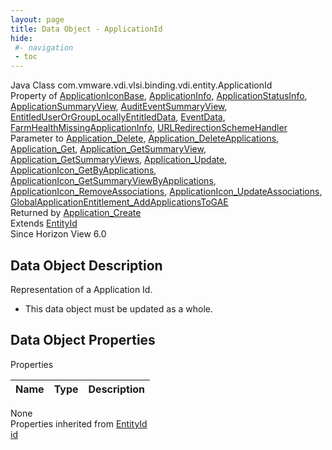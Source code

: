 ```yaml
---
layout: page
title: Data Object - ApplicationId
hide:
 #- navigation
 - toc
---
```


  
  
  



Java Class
    com.vmware.vdi.vlsi.binding.vdi.entity.ApplicationId  
Property of
     [ApplicationIconBase](vdi.resources.ApplicationIcon.ApplicationIconBase.md#field_detail), [ApplicationInfo](vdi.resources.Application.ApplicationInfo.md#field_detail), [ApplicationStatusInfo](vdi.health.DesktopHealth.ApplicationStatusInfo.md#field_detail), [ApplicationSummaryView](vdi.resources.Application.ApplicationSummaryView.md#field_detail), [AuditEventSummaryView](vdi.infrastructure.AuditEvent.AuditEventSummaryView.md#field_detail), [EntitledUserOrGroupLocallyEntitledData](vdi.users.EntitledUserOrGroup.LocallyEntitledData.md#field_detail), [EventData](vdi.infrastructure.EventDatabase.EventData.md#field_detail), [FarmHealthMissingApplicationInfo](vdi.health.FarmHealth.MissingApplicationInfo.md#field_detail), [URLRedirectionSchemeHandler](vdi.infrastructure.URLRedirection.URLSchemeAndHandler.md#field_detail)  
Parameter to
     [Application_Delete](vdi.resources.Application.md#delete), [Application_DeleteApplications](vdi.resources.Application.md#deleteApplications), [Application_Get](vdi.resources.Application.md#get), [Application_GetSummaryView](vdi.resources.Application.md#getSummaryView), [Application_GetSummaryViews](vdi.resources.Application.md#getSummaryViews), [Application_Update](vdi.resources.Application.md#update), [ApplicationIcon_GetByApplications](vdi.resources.ApplicationIcon.md#getByApplications), [ApplicationIcon_GetSummaryViewByApplications](vdi.resources.ApplicationIcon.md#getSummaryViewByApplications), [ApplicationIcon_RemoveAssociations](vdi.resources.ApplicationIcon.md#removeAssociations), [ApplicationIcon_UpdateAssociations](vdi.resources.ApplicationIcon.md#updateAssociations), [GlobalApplicationEntitlement_AddApplicationsToGAE](vdi.federation.GlobalApplicationEntitlement.md#addApplicationsToGAE)  
Returned by
     [Application_Create](vdi.resources.Application.md#create)  
Extends
     [EntityId](vdi.EntityId.md)  
Since 
    Horizon View 6.0

## Data Object Description 

Representation of a Application Id. 

  * This data object must be updated as a whole.



## Data Object Properties

Properties

Name |  Type |  Description   
---|---|---  
None  
Properties inherited from [EntityId](vdi.EntityId.md)  
[id](vdi.EntityId.md#id)  
  
  

  
  

